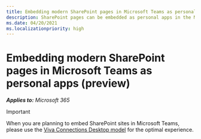 ```yaml
---
title: Embedding modern SharePoint pages in Microsoft Teams as personal apps (preview)
description: SharePoint pages can be embedded as personal apps in the Microsoft Teams.
ms.date: 04/20/2021
ms.localizationpriority: high
---
```


# Embedding modern SharePoint pages in Microsoft Teams as personal apps (preview)

_**Applies to:** Microsoft 365_

>[!Important]
> When you are planning to embed SharePoint sites in Microsoft Teams, please use the [Viva Connections Desktop model](/SharePoint/viva-connections) for the optimal experience.
